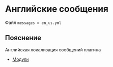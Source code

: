 # Английские сообщения
Файл `messages > en_us.yml`

## Пояснение
Английская локализация сообщений плагина
- [Модули](/en/messages/en_us/module/)